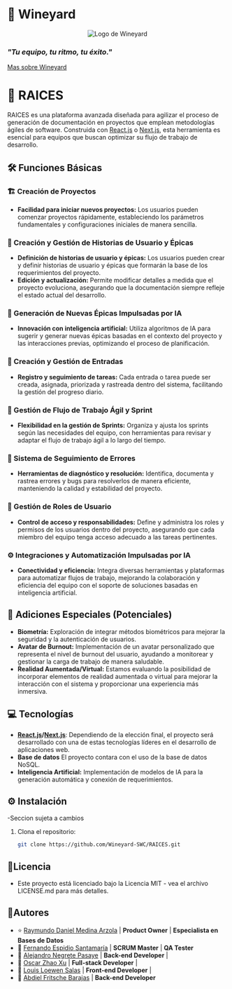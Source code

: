 # 🍇 Wineyard

<p align="center">
  <img src="https://github.com/Wineyard-SWC/RAICES/blob/main/RAICESFull.png" alt="Logo de Wineyard">
  <h3><em>"Tu equipo, tu ritmo, tu éxito."</em></h3>
</p>

[Mas sobre Wineyard](https://github.com/Wineyard-SWC/Wiki)


# 🌱 RAICES

RAICES es una plataforma avanzada diseñada para agilizar el proceso de generación de documentación en proyectos que emplean metodologías ágiles de software. Construida con [React.js](https://reactjs.org/) o [Next.js](https://nextjs.org/), esta herramienta es esencial para equipos que buscan optimizar su flujo de trabajo de desarrollo.

## 🛠 Funciones Básicas

### 🏗 Creación de Proyectos
- **Facilidad para iniciar nuevos proyectos:** Los usuarios pueden comenzar proyectos rápidamente, estableciendo los parámetros fundamentales y configuraciones iniciales de manera sencilla.

### 📜 Creación y Gestión de Historias de Usuario y Épicas
- **Definición de historias de usuario y épicas:** Los usuarios pueden crear y definir historias de usuario y épicas que formarán la base de los requerimientos del proyecto.
- **Edición y actualización:** Permite modificar detalles a medida que el proyecto evoluciona, asegurando que la documentación siempre refleje el estado actual del desarrollo.

### 🧠 Generación de Nuevas Épicas Impulsadas por IA
- **Innovación con inteligencia artificial:** Utiliza algoritmos de IA para sugerir y generar nuevas épicas basadas en el contexto del proyecto y las interacciones previas, optimizando el proceso de planificación.

### 📝 Creación y Gestión de Entradas
- **Registro y seguimiento de tareas:** Cada entrada o tarea puede ser creada, asignada, priorizada y rastreada dentro del sistema, facilitando la gestión del progreso diario.

### 🔄 Gestión de Flujo de Trabajo Ágil y Sprint
- **Flexibilidad en la gestión de Sprints:** Organiza y ajusta los sprints según las necesidades del equipo, con herramientas para revisar y adaptar el flujo de trabajo ágil a lo largo del tiempo.

### 🐞 Sistema de Seguimiento de Errores
- **Herramientas de diagnóstico y resolución:** Identifica, documenta y rastrea errores y bugs para resolverlos de manera eficiente, manteniendo la calidad y estabilidad del proyecto.

### 👥 Gestión de Roles de Usuario
- **Control de acceso y responsabilidades:** Define y administra los roles y permisos de los usuarios dentro del proyecto, asegurando que cada miembro del equipo tenga acceso adecuado a las tareas pertinentes.

### ⚙️ Integraciones y Automatización Impulsadas por IA
- **Conectividad y eficiencia:** Integra diversas herramientas y plataformas para automatizar flujos de trabajo, mejorando la colaboración y eficiencia del equipo con el soporte de soluciones basadas en inteligencia artificial.

## 🌟 Adiciones Especiales (Potenciales)

- **Biometría:** Exploración de integrar métodos biométricos para mejorar la seguridad y la autenticación de usuarios.
- **Avatar de Burnout:** Implementación de un avatar personalizado que representa el nivel de burnout del usuario, ayudando a monitorear y gestionar la carga de trabajo de manera saludable.
- **Realidad Aumentada/Virtual:** Estamos evaluando la posibilidad de incorporar elementos de realidad aumentada o virtual para mejorar la interacción con el sistema y proporcionar una experiencia más inmersiva.

## 💻 Tecnologías

- **[React.js](https://reactjs.org/)/[Next.js](https://nextjs.org/)**: Dependiendo de la elección final, el proyecto será desarrollado con una de estas tecnologías líderes en el desarrollo de aplicaciones web.
- **Base de datos** El proyecto contara con el uso de la base de datos NoSQL.
- **Inteligencia Artificial:** Implementación de modelos de IA para la generación automática y conexión de requerimientos.

## ⚙️ Instalación
-Seccion sujeta a cambios
1. Clona el repositorio:
   ```bash
   git clone https://github.com/Wineyard-SWC/RAICES.git
   ```

## 📜Licencia
- Este proyecto está licenciado bajo la Licencia MIT - vea el archivo LICENSE.md para más detalles.

## 👥Autores


- ⭐ [Raymundo Daniel Medina Arzola](https://github.com/RayMedArz) | **Product Owner** | **Especialista en Bases de Datos**
- 👑 [Fernando Espidio Santamaría](https://github.com/FernandoEspidio) | **SCRUM Master** | **QA Tester**
- 🎩 [Alejandro Negrete Pasaye](https://github.com/Alekstremo) | **Back-end Developer** |
- 🎩 [Oscar Zhao Xu](https://github.com/Oscar21122) | **Full-stack Developer** |
- 🎩 [Louis Loewen Salas](https://github.com/louisloewen) | **Front-end Developer** |
- 🎩 [Abdiel Fritsche Barajas](https://github.com/AbdielFritsche) | **Back-end Developer**


